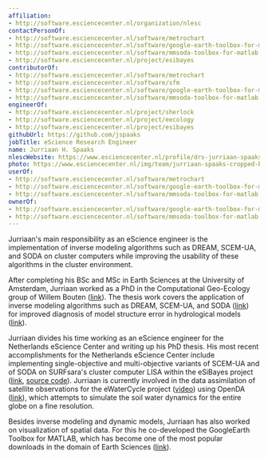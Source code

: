 ```yaml
---
affiliation:
- http://software.esciencecenter.nl/organization/nlesc
contactPersonOf:
- http://software.esciencecenter.nl/software/metrochart
- http://software.esciencecenter.nl/software/google-earth-toolbox-for-matlab
- http://software.esciencecenter.nl/software/mmsoda-toolbox-for-matlab
- http://software.esciencecenter.nl/project/esibayes
contributorOf:
- http://software.esciencecenter.nl/software/metrochart
- http://software.esciencecenter.nl/software/sfm
- http://software.esciencecenter.nl/software/google-earth-toolbox-for-matlab
- http://software.esciencecenter.nl/software/mmsoda-toolbox-for-matlab
engineerOf:
- http://software.esciencecenter.nl/project/sherlock
- http://software.esciencecenter.nl/project/eecology
- http://software.esciencecenter.nl/project/esibayes
githubUrl: https://github.com/jspaaks
jobTitle: eScience Research Engineer
name: Jurriaan H. Spaaks
nlescWebsite: https://www.esciencecenter.nl/profile/drs-jurriaan-spaaks
photo: https://www.esciencecenter.nl/img/team/jurriaan-spaaks-cropped-bw-new.jpg
userOf:
- http://software.esciencecenter.nl/software/metrochart
- http://software.esciencecenter.nl/software/google-earth-toolbox-for-matlab
- http://software.esciencecenter.nl/software/mmsoda-toolbox-for-matlab
ownerOf:
- http://software.esciencecenter.nl/software/google-earth-toolbox-for-matlab
- http://software.esciencecenter.nl/software/mmsoda-toolbox-for-matlab
---
```

Jurriaan's main responsibility as an eScience engineer is the implementation of inverse modeling algorithms such as DREAM, SCEM-UA, and SODA on cluster computers while improving the usability of these algorithms in the cluster environment.

After completing his BSc and MSc in Earth Sciences at the University of Amsterdam, Jurriaan worked as a PhD in the Computational Geo-Ecology group of Willem Bouten ([link](http://ibed.uva.nl/research/research-groups/content/computational-geo-ecology/computational-geo-ecology.html)). The thesis work covers the application of inverse modeling algorithms such as DREAM, SCEM-UA, and SODA ([link](http://faculty.sites.uci.edu/jasper/publications/)) for improved diagnosis of model structure error in hydrological models ([link](http://www.hydrol-earth-syst-sci.net/17/3455/2013/hess-17-3455-2013.pdf)).

Jurriaan divides his time working as an eScience engineer for the Netherlands eScience Center and writing up his PhD thesis. His most recent accomplishments for the Netherlands eScience Center include implementing single-objective and multi-objective variants of SCEM-UA and of SODA on SURFsara's cluster computer LISA within the eSiBayes project ([link](https://www.esciencecenter.nl/project/esibayes), [source code](https://github.com/NLeSC/esibayes)). Jurriaan is currently involved in the data assimilation of satellite observations for the eWaterCycle project ([video](http://www.youtube.com/watch?v=fOZYCBY3yz4)) using OpenDA ([link](http://www.openda.org/)), which attempts to simulate the soil water dynamics for the entire globe on a fine resolution.

Besides inverse modeling and dynamic models, Jurriaan has also worked on visualization of spatial data. For this he co-developed the GoogleEarth Toolbox for MATLAB, which has become one of the most popular downloads in the domain of Earth Sciences ([link](http://www.mathworks.nl/matlabcentral/fileexchange/12954-google-earth-toolbox)).
